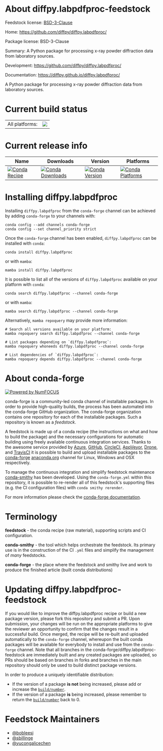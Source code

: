 About diffpy.labpdfproc-feedstock
=================================

Feedstock license: [BSD-3-Clause](https://github.com/conda-forge/diffpy.labpdfproc-feedstock/blob/main/LICENSE.txt)

Home: https://github.com/diffpy/diffpy.labpdfproc/

Package license: BSD-3-Clause

Summary: A Python package for processing x-ray powder diffraction data from laboratory sources.

Development: https://github.com/diffpy/diffpy.labpdfproc/

Documentation: https://diffpy.github.io/diffpy.labpdfproc/

A Python package for processing x-ray powder diffraction data from laboratory sources.


Current build status
====================


<table><tr><td>All platforms:</td>
    <td>
      <a href="https://dev.azure.com/conda-forge/feedstock-builds/_build/latest?definitionId=23661&branchName=main">
        <img src="https://dev.azure.com/conda-forge/feedstock-builds/_apis/build/status/diffpy.labpdfproc-feedstock?branchName=main">
      </a>
    </td>
  </tr>
</table>

Current release info
====================

| Name | Downloads | Version | Platforms |
| --- | --- | --- | --- |
| [![Conda Recipe](https://img.shields.io/badge/recipe-diffpy.labpdfproc-green.svg)](https://anaconda.org/conda-forge/diffpy.labpdfproc) | [![Conda Downloads](https://img.shields.io/conda/dn/conda-forge/diffpy.labpdfproc.svg)](https://anaconda.org/conda-forge/diffpy.labpdfproc) | [![Conda Version](https://img.shields.io/conda/vn/conda-forge/diffpy.labpdfproc.svg)](https://anaconda.org/conda-forge/diffpy.labpdfproc) | [![Conda Platforms](https://img.shields.io/conda/pn/conda-forge/diffpy.labpdfproc.svg)](https://anaconda.org/conda-forge/diffpy.labpdfproc) |

Installing diffpy.labpdfproc
============================

Installing `diffpy.labpdfproc` from the `conda-forge` channel can be achieved by adding `conda-forge` to your channels with:

```
conda config --add channels conda-forge
conda config --set channel_priority strict
```

Once the `conda-forge` channel has been enabled, `diffpy.labpdfproc` can be installed with `conda`:

```
conda install diffpy.labpdfproc
```

or with `mamba`:

```
mamba install diffpy.labpdfproc
```

It is possible to list all of the versions of `diffpy.labpdfproc` available on your platform with `conda`:

```
conda search diffpy.labpdfproc --channel conda-forge
```

or with `mamba`:

```
mamba search diffpy.labpdfproc --channel conda-forge
```

Alternatively, `mamba repoquery` may provide more information:

```
# Search all versions available on your platform:
mamba repoquery search diffpy.labpdfproc --channel conda-forge

# List packages depending on `diffpy.labpdfproc`:
mamba repoquery whoneeds diffpy.labpdfproc --channel conda-forge

# List dependencies of `diffpy.labpdfproc`:
mamba repoquery depends diffpy.labpdfproc --channel conda-forge
```


About conda-forge
=================

[![Powered by
NumFOCUS](https://img.shields.io/badge/powered%20by-NumFOCUS-orange.svg?style=flat&colorA=E1523D&colorB=007D8A)](https://numfocus.org)

conda-forge is a community-led conda channel of installable packages.
In order to provide high-quality builds, the process has been automated into the
conda-forge GitHub organization. The conda-forge organization contains one repository
for each of the installable packages. Such a repository is known as a *feedstock*.

A feedstock is made up of a conda recipe (the instructions on what and how to build
the package) and the necessary configurations for automatic building using freely
available continuous integration services. Thanks to the awesome service provided by
[Azure](https://azure.microsoft.com/en-us/services/devops/), [GitHub](https://github.com/),
[CircleCI](https://circleci.com/), [AppVeyor](https://www.appveyor.com/),
[Drone](https://cloud.drone.io/welcome), and [TravisCI](https://travis-ci.com/)
it is possible to build and upload installable packages to the
[conda-forge](https://anaconda.org/conda-forge) [anaconda.org](https://anaconda.org/)
channel for Linux, Windows and OSX respectively.

To manage the continuous integration and simplify feedstock maintenance
[conda-smithy](https://github.com/conda-forge/conda-smithy) has been developed.
Using the ``conda-forge.yml`` within this repository, it is possible to re-render all of
this feedstock's supporting files (e.g. the CI configuration files) with ``conda smithy rerender``.

For more information please check the [conda-forge documentation](https://conda-forge.org/docs/).

Terminology
===========

**feedstock** - the conda recipe (raw material), supporting scripts and CI configuration.

**conda-smithy** - the tool which helps orchestrate the feedstock.
                   Its primary use is in the construction of the CI ``.yml`` files
                   and simplify the management of *many* feedstocks.

**conda-forge** - the place where the feedstock and smithy live and work to
                  produce the finished article (built conda distributions)


Updating diffpy.labpdfproc-feedstock
====================================

If you would like to improve the diffpy.labpdfproc recipe or build a new
package version, please fork this repository and submit a PR. Upon submission,
your changes will be run on the appropriate platforms to give the reviewer an
opportunity to confirm that the changes result in a successful build. Once
merged, the recipe will be re-built and uploaded automatically to the
`conda-forge` channel, whereupon the built conda packages will be available for
everybody to install and use from the `conda-forge` channel.
Note that all branches in the conda-forge/diffpy.labpdfproc-feedstock are
immediately built and any created packages are uploaded, so PRs should be based
on branches in forks and branches in the main repository should only be used to
build distinct package versions.

In order to produce a uniquely identifiable distribution:
 * If the version of a package **is not** being increased, please add or increase
   the [``build/number``](https://docs.conda.io/projects/conda-build/en/latest/resources/define-metadata.html#build-number-and-string).
 * If the version of a package **is** being increased, please remember to return
   the [``build/number``](https://docs.conda.io/projects/conda-build/en/latest/resources/define-metadata.html#build-number-and-string)
   back to 0.

Feedstock Maintainers
=====================

* [@bobleesj](https://github.com/bobleesj/)
* [@sbillinge](https://github.com/sbillinge/)
* [@yucongalicechen](https://github.com/yucongalicechen/)

